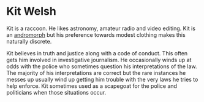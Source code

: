 # Kit Welsh

Kit is a raccoon. He likes astronomy, amateur radio and video editing. Kit is an [andromorph](../universe/andromorph.md) but his preference towards modest clothing makes this naturally discrete.

Kit believes in truth and justice along with a code of conduct. This often gets him involved in investigative journalism. He occasionally winds up at odds with the police who sometimes question his interpretations of the law. The majority of his interpretations are correct but the rare instances he messes up usually wind up getting him trouble with the very laws he tries to help enforce. Kit sometimes used as a scapegoat for the police and politicians when those situations occur.